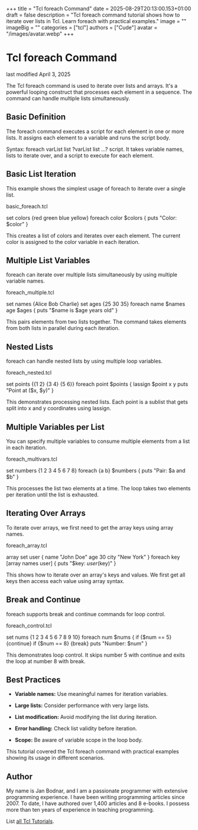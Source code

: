+++
title = "Tcl foreach Command"
date = 2025-08-29T20:13:00.153+01:00
draft = false
description = "Tcl foreach command tutorial shows how to iterate over lists in Tcl. Learn foreach with practical examples."
image = ""
imageBig = ""
categories = ["tcl"]
authors = ["Cude"]
avatar = "/images/avatar.webp"
+++

# Tcl foreach Command

last modified April 3, 2025

The Tcl foreach command is used to iterate over lists and arrays.
It's a powerful looping construct that processes each element in a sequence.
The command can handle multiple lists simultaneously.

## Basic Definition

The foreach command executes a script for each element in one or
more lists. It assigns each element to a variable and runs the script body.

Syntax: foreach varList list ?varList list ...? script. It takes
variable names, lists to iterate over, and a script to execute for each element.

## Basic List Iteration

This example shows the simplest usage of foreach to iterate over
a single list.

basic_foreach.tcl
  

set colors {red green blue yellow}
foreach color $colors {
    puts "Color: $color"
}

This creates a list of colors and iterates over each element. The current
color is assigned to the color variable in each iteration.

## Multiple List Variables

foreach can iterate over multiple lists simultaneously by using
multiple variable names.

foreach_multiple.tcl
  

set names {Alice Bob Charlie}
set ages {25 30 35}
foreach name $names age $ages {
    puts "$name is $age years old"
}

This pairs elements from two lists together. The command takes elements from
both lists in parallel during each iteration.

## Nested Lists

foreach can handle nested lists by using multiple loop variables.

foreach_nested.tcl
  

set points {{1 2} {3 4} {5 6}}
foreach point $points {
    lassign $point x y
    puts "Point at ($x, $y)"
}

This demonstrates processing nested lists. Each point is a sublist that gets
split into x and y coordinates using lassign.

## Multiple Variables per List

You can specify multiple variables to consume multiple elements from a list
in each iteration.

foreach_multivars.tcl
  

set numbers {1 2 3 4 5 6 7 8}
foreach {a b} $numbers {
    puts "Pair: $a and $b"
}

This processes the list two elements at a time. The loop takes two elements
per iteration until the list is exhausted.

## Iterating Over Arrays

To iterate over arrays, we first need to get the array keys using array names.

foreach_array.tcl
  

array set user {
    name "John Doe"
    age 30
    city "New York"
}
foreach key [array names user] {
    puts "$key: $user($key)"
}

This shows how to iterate over an array's keys and values. We first get all
keys then access each value using array syntax.

## Break and Continue

foreach supports break and continue
commands for loop control.

foreach_control.tcl
  

set nums {1 2 3 4 5 6 7 8 9 10}
foreach num $nums {
    if {$num == 5} {continue}
    if {$num == 8} {break}
    puts "Number: $num"
}

This demonstrates loop control. It skips number 5 with continue
and exits the loop at number 8 with break.

## Best Practices

- **Variable names:** Use meaningful names for iteration variables.

- **Large lists:** Consider performance with very large lists.

- **List modification:** Avoid modifying the list during iteration.

- **Error handling:** Check list validity before iteration.

- **Scope:** Be aware of variable scope in the loop body.

 

This tutorial covered the Tcl foreach command with practical
examples showing its usage in different scenarios.

## Author

My name is Jan Bodnar, and I am a passionate programmer with extensive
programming experience. I have been writing programming articles since 2007.
To date, I have authored over 1,400 articles and 8 e-books. I possess more
than ten years of experience in teaching programming.

List [all Tcl Tutorials](/tcl/).